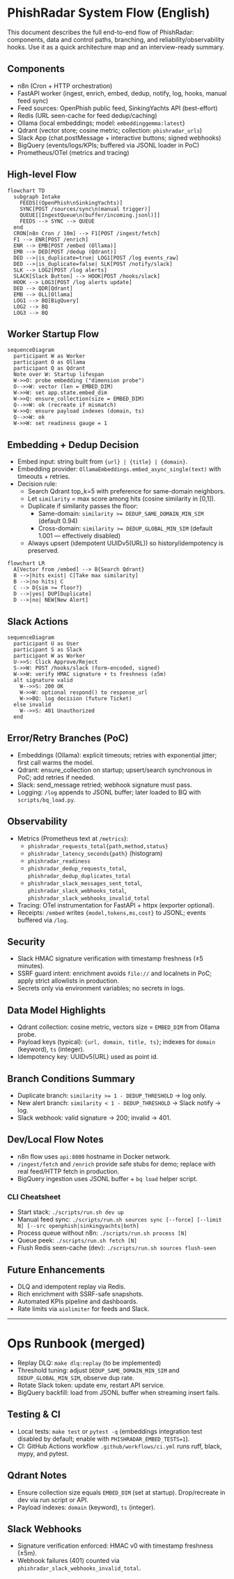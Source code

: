 # PhishRadar System Flow (English)

This document describes the full end-to-end flow of PhishRadar: components, data
and control paths, branching, and reliability/observability hooks. Use it as a
quick architecture map and an interview-ready summary.

## Components
- n8n (Cron + HTTP orchestration)
- FastAPI worker (ingest, enrich, embed, dedup, notify, log, hooks, manual feed sync)
- Feed sources: OpenPhish public feed, SinkingYachts API (best-effort)
- Redis (URL seen-cache for feed dedup/caching)
- Ollama (local embeddings; model: `embeddinggemma:latest`)
- Qdrant (vector store; cosine metric; collection: `phishradar_urls`)
- Slack App (chat.postMessage + interactive buttons; signed webhooks)
- BigQuery (events/logs/KPIs; buffered via JSONL loader in PoC)
- Prometheus/OTel (metrics and tracing)

## High-level Flow
```mermaid
flowchart TD
  subgraph Intake
    FEEDS[(OpenPhish\nSinkingYachts)]
    SYNC[POST /sources/sync\n(manual trigger)]
    QUEUE[[IngestQueue\n(buffer/incoming.jsonl)]]
    FEEDS --> SYNC --> QUEUE
  end
  CRON[n8n Cron / 10m] --> F1[POST /ingest/fetch]
  F1 --> ENR[POST /enrich]
  ENR --> EMB[POST /embed (Ollama)]
  EMB --> DED[POST /dedup (Qdrant)]
  DED -->|is_duplicate=true| LOG1[POST /log events_raw]
  DED -->|is_duplicate=false| SLK[POST /notify/slack]
  SLK --> LOG2[POST /log alerts]
  SLACK[Slack Button] --> HOOK[POST /hooks/slack]
  HOOK --> LOG3[POST /log alerts update]
  DED --> QDR[Qdrant]
  EMB --> OLL[Ollama]
  LOG1 --> BQ[BigQuery]
  LOG2 --> BQ
  LOG3 --> BQ
```

## Worker Startup Flow
```mermaid
sequenceDiagram
  participant W as Worker
  participant O as Ollama
  participant Q as Qdrant
  Note over W: Startup lifespan
  W->>O: probe embedding ("dimension probe")
  O-->>W: vector (len = EMBED_DIM)
  W->>W: set app.state.embed_dim
  W->>Q: ensure_collection(size = EMBED_DIM)
  Q-->>W: ok (recreate if mismatch)
  W->>Q: ensure payload indexes (domain, ts)
  Q-->>W: ok
  W->>W: set readiness gauge = 1
```

## Embedding + Dedup Decision
- Embed input: string built from `{url} | {title} | {domain}`.
- Embedding provider: `OllamaEmbeddings.embed_async_single(text)` with timeouts + retries.
- Decision rule:
  - Search Qdrant top_k=5 with preference for same-domain neighbors.
  - Let `similarity` = max score among hits (cosine similarity in [0,1]).
  - Duplicate if similarity passes the floor:
    - Same-domain: `similarity >= DEDUP_SAME_DOMAIN_MIN_SIM` (default 0.94)
    - Cross-domain: `similarity >= DEDUP_GLOBAL_MIN_SIM` (default 1.001 — effectively disabled)
  - Always upsert (idempotent UUIDv5(URL)) so history/idempotency is preserved.

```mermaid
flowchart LR
  A[Vector from /embed] --> B{Search Qdrant}
  B -->|hits exist| C[Take max similarity]
  B -->|no hits| C
  C --> D{sim >= floor?}
  D -->|yes| DUP[Duplicate]
  D -->|no| NEW[New Alert]
```

## Slack Actions
```mermaid
sequenceDiagram
  participant U as User
  participant S as Slack
  participant W as Worker
  U->>S: Click Approve/Reject
  S->>W: POST /hooks/slack (form-encoded, signed)
  W->>W: verify HMAC signature + ts freshness (±5m)
  alt signature valid
    W-->>S: 200 OK
    W->>W: optional respond() to response_url
    W->>BQ: log decision (future Ticket)
  else invalid
    W-->>S: 401 Unauthorized
  end
```

## Error/Retry Branches (PoC)
- Embeddings (Ollama): explicit timeouts; retries with exponential jitter; first call warms the model.
- Qdrant: ensure_collection on startup; upsert/search synchronous in PoC; add retries if needed.
- Slack: send_message retried; webhook signature must pass.
- Logging: `/log` appends to JSONL buffer; later loaded to BQ with `scripts/bq_load.py`.

## Observability
- Metrics (Prometheus text at `/metrics`):
  - `phishradar_requests_total{path,method,status}`
  - `phishradar_latency_seconds{path}` (histogram)
  - `phishradar_readiness`
  - `phishradar_dedup_requests_total`, `phishradar_dedup_duplicates_total`
  - `phishradar_slack_messages_sent_total`, `phishradar_slack_webhooks_total`, `phishradar_slack_webhooks_invalid_total`
- Tracing: OTel instrumentation for FastAPI + httpx (exporter optional).
- Receipts: `/embed` writes `{model,tokens,ms,cost}` to JSONL; events buffered via `/log`.

## Security
- Slack HMAC signature verification with timestamp freshness (±5 minutes).
- SSRF guard intent: enrichment avoids `file://` and localnets in PoC; apply strict allowlists in production.
- Secrets only via environment variables; no secrets in logs.

## Data Model Highlights
- Qdrant collection: cosine metric, vectors size = `EMBED_DIM` from Ollama probe.
- Payload keys (typical): `{url, domain, title, ts}`; indexes for `domain` (keyword), `ts` (integer).
- Idempotency key: UUIDv5(URL) used as point id.

## Branch Conditions Summary
- Duplicate branch: `similarity >= 1 - DEDUP_THRESHOLD` → log only.
- New alert branch: `similarity < 1 - DEDUP_THRESHOLD` → Slack notify → log.
- Slack webhook: valid signature → 200; invalid → 401.

## Dev/Local Flow Notes
- n8n flow uses `api:8000` hostname in Docker network.
- `/ingest/fetch` and `/enrich` provide safe stubs for demo; replace with real feed/HTTP fetch in production.
- BigQuery ingestion uses JSONL buffer + `bq load` helper script.

### CLI Cheatsheet
- Start stack: `./scripts/run.sh dev up`
- Manual feed sync: `./scripts/run.sh sources sync [--force] [--limit N] [--src openphish|sinkingyachts|both]`
- Process queue without n8n: `./scripts/run.sh process [N]`
- Queue peek: `./scripts/run.sh fetch [N]`
- Flush Redis seen-cache (dev): `./scripts/run.sh sources flush-seen`

## Future Enhancements
- DLQ and idempotent replay via Redis.
- Rich enrichment with SSRF-safe snapshots.
- Automated KPIs pipeline and dashboards.
- Rate limits via `aiolimiter` for feeds and Slack.

---

# Ops Runbook (merged)

- Replay DLQ: `make dlq:replay` (to be implemented)
- Threshold tuning: adjust `DEDUP_SAME_DOMAIN_MIN_SIM` and `DEDUP_GLOBAL_MIN_SIM`, observe dup rate.
- Rotate Slack token: update env, restart API service.
- BigQuery backfill: load from JSONL buffer when streaming insert fails.

## Testing & CI
- Local tests: `make test` or `pytest -q` (embeddings integration test disabled by default; enable with `PHISHRADAR_EMBED_TESTS=1`).
- CI: GitHub Actions workflow `.github/workflows/ci.yml` runs ruff, black, mypy, and pytest.

## Qdrant Notes
- Ensure collection size equals `EMBED_DIM` (set at startup). Drop/recreate in dev via run script or API.
- Payload indexes: `domain` (keyword), `ts` (integer).

## Slack Webhooks
- Signature verification enforced: HMAC v0 with timestamp freshness (±5m).
- Webhook failures (401) counted via `phishradar_slack_webhooks_invalid_total`.
